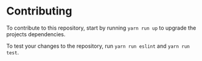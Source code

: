 # Contributing

To contribute to this repository, start by running `yarn run up` to upgrade the
projects dependencies.

To test your changes to the repository, run `yarn run eslint` and
`yarn run test`.
